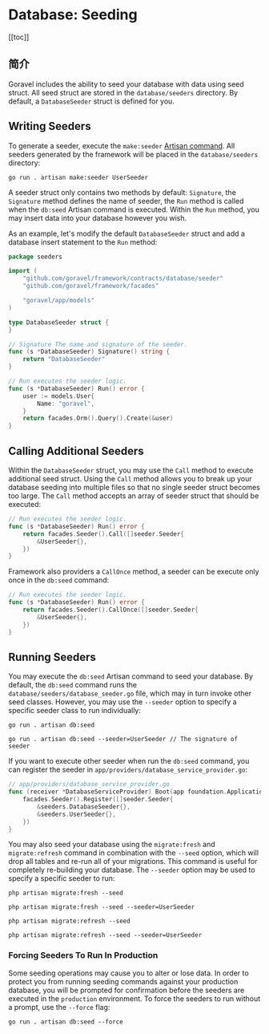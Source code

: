 # Database: Seeding

[[toc]]

## 简介

Goravel includes the ability to seed your database with data using seed struct. All seed struct are stored in the `database/seeders` directory. By default, a `DatabaseSeeder` struct is defined for you. 

## Writing Seeders

To generate a seeder, execute the `make:seeder` [Artisan command](../digging-deeper/artisan-console.md). All seeders generated by the framework will be placed in the `database/seeders` directory:

```
go run . artisan make:seeder UserSeeder
```

A seeder struct only contains two methods by default: `Signature`, the `Signature` method defines the name of seeder, the `Run` method is called when the `db:seed` Artisan command is executed. Within the `Run` method, you may insert data into your database however you wish.

As an example, let's modify the default `DatabaseSeeder` struct and add a database insert statement to the `Run` method:

```go
package seeders

import (
	"github.com/goravel/framework/contracts/database/seeder"
	"github.com/goravel/framework/facades"

	"goravel/app/models"
)

type DatabaseSeeder struct {
}

// Signature The name and signature of the seeder.
func (s *DatabaseSeeder) Signature() string {
	return "DatabaseSeeder"
}

// Run executes the seeder logic.
func (s *DatabaseSeeder) Run() error {
	user := models.User{
		Name: "goravel",
	}
	return facades.Orm().Query().Create(&user)
}
```

## Calling Additional Seeders

Within the `DatabaseSeeder` struct, you may use the `Call` method to execute additional seed struct. Using the `Call` method allows you to break up your database seeding into multiple files so that no single seeder struct becomes too large. The `Call` method accepts an array of seeder struct that should be executed:

```go
// Run executes the seeder logic.
func (s *DatabaseSeeder) Run() error {
	return facades.Seeder().Call([]seeder.Seeder{
		&UserSeeder{},
	})
}
```

Framework also providers a `CallOnce` method, a seeder can be execute only once in the `db:seed` command:

```go
// Run executes the seeder logic.
func (s *DatabaseSeeder) Run() error {
	return facades.Seeder().CallOnce([]seeder.Seeder{
		&UserSeeder{},
	})
}
```

## Running Seeders

You may execute the `db:seed` Artisan command to seed your database. By default, the `db:seed` command runs the `database/seeders/database_seeder.go` file, which may in turn invoke other seed classes. However, you may use the `--seeder` option to specify a specific seeder class to run individually:

```
go run . artisan db:seed

go run . artisan db:seed --seeder=UserSeeder // The signature of seeder
```

If you want to execute other seeder when run the `db:seed` command, you can register the seeder in `app/providers/database_service_provider.go`:

```go
// app/providers/database_service_provider.go
func (receiver *DatabaseServiceProvider) Boot(app foundation.Application) {
	facades.Seeder().Register([]seeder.Seeder{
		&seeders.DatabaseSeeder{},
        &seeders.UserSeeder{},
	})
}
```

You may also seed your database using the `migrate:fresh` and `migrate:refresh` command in combination with the `--seed` option, which will drop all tables and re-run all of your migrations. This command is useful for completely re-building your database. The `--seeder` option may be used to specify a specific seeder to run:

```
php artisan migrate:fresh --seed

php artisan migrate:fresh --seed --seeder=UserSeeder

php artisan migrate:refresh --seed

php artisan migrate:refresh --seed --seeder=UserSeeder
```

### Forcing Seeders To Run In Production

Some seeding operations may cause you to alter or lose data. In order to protect you from running seeding commands against your production database, you will be prompted for confirmation before the seeders are executed in the `production` environment. To force the seeders to run without a prompt, use the `--force` flag:

```
go run . artisan db:seed --force
```
